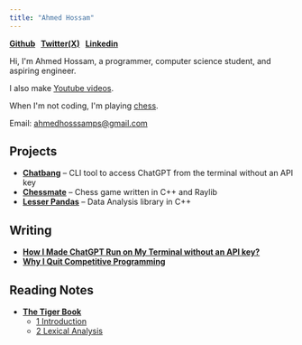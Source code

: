 ```yaml
---
title: "Ahmed Hossam"
---
```


**[Github](https://github.com/ahmedhosssam) &nbsp; [Twitter(X)](https://x.com/ahmedhossvm) &nbsp; [Linkedin](https://www.linkedin.com/in/ahmedhossamm/)**

Hi, I'm Ahmed Hossam, a programmer, computer science student, and aspiring engineer.

I also make [Youtube videos](https://www.youtube.com/@ahmedhossam6060).

When I'm not coding, I'm playing [chess](https://www.chess.com/member/hossamjuniorr).

Email: ahmedhosssamps@gmail.com

## Projects

- **[Chatbang](https://github.com/ahmedhosssam/chatbang)** – CLI tool to access ChatGPT from the terminal without an API key
- **[Chessmate](https://github.com/ahmedhosssam/chessmate)** – Chess game written in C++ and Raylib
- **[Lesser Pandas](https://github.com/ahmedhosssam/lesser_pandas)** – Data Analysis library in C++

## Writing

- **[How I Made ChatGPT Run on My Terminal without an API key?](https://ahmedhosssam.github.io/posts/chatbang/)**
- **[Why I Quit Competitive Programming](https://ahmedhosssam.github.io/posts/why-i-quit-competitive-programming/)**

## Reading Notes

- **[The Tiger Book](https://www.cs.princeton.edu/~appel/modern/c/)**
    - [1 Introduction](https://ahmedhosssam.github.io/posts/tiger_intro/)
    - [2 Lexical Analysis](https://ahmedhosssam.github.io/posts/tiger_lexical_analysis/)
